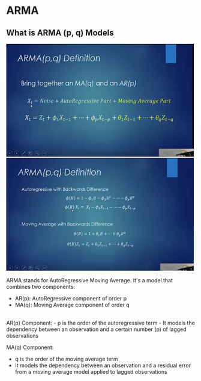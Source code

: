 # ARMA

## What is ARMA (p, q) Models
<img src="images/arma_definition.png?" width="500" height="300"/>
<img src="images/arma_definition_2.png?" width="500" height="300"/>

ARMA stands for AutoRegressive Moving Average. It's a model that combines two components: 
- AR(p): AutoRegressive component of order p
- MA(q): Moving Average component of order q
<br /> 
AR(p) Component:
- p is the order of the autoregressive term
- It models the dependency between an observation and a certain number (p) of lagged observations

MA(q) Component:
- q is the order of the moving average term
- It models the dependency between an observation and a residual error from a moving average model applied to lagged observations



